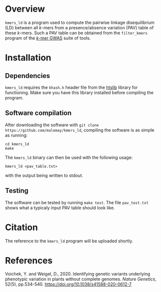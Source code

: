 # Overview

`kmers_ld` is a program used to compute the pairwise linkage disequilibrium (LD)
between all *k*-mers from a presence/absence variation (PAV) table of these
*k*-mers. Such a PAV table can be obtained from the `filter_kmers` program
of the [*k*-mer GWAS](https://github.com/voichek/kmersGWAS) suite of tools.

# Installation

## Dependencies

`kmers_ld` requires the `khash.h` header file from the
[htslib](https://github.com/samtools/htslib) library for functioning. Make sure
you have this library installed before compiling the program.

## Software compilation

After downloading the software with `git clone https://github.com/malemay/kmers_ld`,
compiling the software is as simple as running:

	cd kmers_ld
	make

The `kmers_ld` binary can then be used with the following usage:

	kmers_ld <pav_table.txt>

with the output being written to stdout.

## Testing

The software can be tested by running `make test`. The file `pav_test.txt`
shows what a typicaly input PAV table should look like.

# Citation

The reference to the `kmers_ld` program will be uploaded shortly.

# References

Voichek, Y. and Weigel, D., 2020. Identifying genetic variants underlying
phenotypic variation in plants without complete genomes. *Nature Genetics*,
52(5), pp.534-540. <https://doi.org/10.1038/s41588-020-0612-7>
